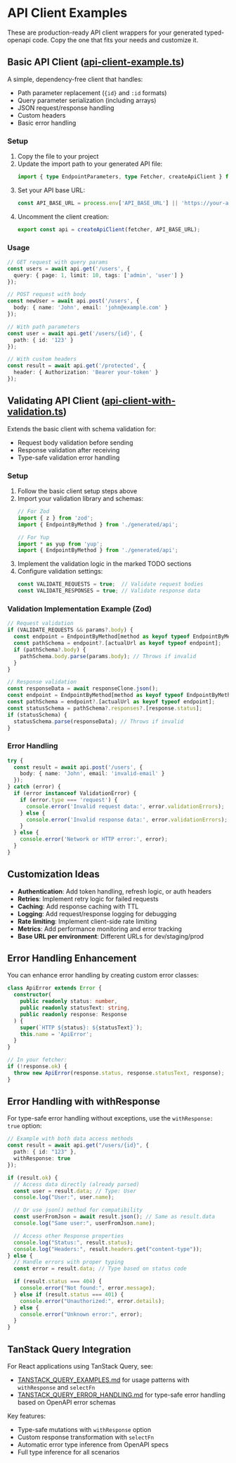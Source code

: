 # API Client Examples

These are production-ready API client wrappers for your generated typed-openapi code. Copy the one that fits your needs and customize it.

## Basic API Client ([api-client-example.ts](./tests/api-client.example.ts))

A simple, dependency-free client that handles:
- Path parameter replacement (`{id}` and `:id` formats)
- Query parameter serialization (including arrays)
- JSON request/response handling
- Custom headers
- Basic error handling

### Setup

1. Copy the file to your project
2. Update the import path to your generated API file:
   ```typescript
   import { type EndpointParameters, type Fetcher, createApiClient } from './generated/api';
   ```
3. Set your API base URL:
   ```typescript
   const API_BASE_URL = process.env['API_BASE_URL'] || 'https://your-api.com';
   ```
4. Uncomment the client creation:
   ```typescript
   export const api = createApiClient(fetcher, API_BASE_URL);
   ```

### Usage

```typescript
// GET request with query params
const users = await api.get('/users', {
  query: { page: 1, limit: 10, tags: ['admin', 'user'] }
});

// POST request with body
const newUser = await api.post('/users', {
  body: { name: 'John', email: 'john@example.com' }
});

// With path parameters
const user = await api.get('/users/{id}', {
  path: { id: '123' }
});

// With custom headers
const result = await api.get('/protected', {
  header: { Authorization: 'Bearer your-token' }
});
```

## Validating API Client ([api-client-with-validation.ts](./tests/api-client-with-validation.example.ts))

Extends the basic client with schema validation for:
- Request body validation before sending
- Response validation after receiving
- Type-safe validation error handling

### Setup

1. Follow the basic client setup steps above
2. Import your validation library and schemas:
   ```typescript
   // For Zod
   import { z } from 'zod';
   import { EndpointByMethod } from './generated/api';

   // For Yup
   import * as yup from 'yup';
   import { EndpointByMethod } from './generated/api';
   ```
3. Implement the validation logic in the marked TODO sections
4. Configure validation settings:
   ```typescript
   const VALIDATE_REQUESTS = true;  // Validate request bodies
   const VALIDATE_RESPONSES = true; // Validate response data
   ```

### Validation Implementation Example (Zod)

```typescript
// Request validation
if (VALIDATE_REQUESTS && params?.body) {
  const endpoint = EndpointByMethod[method as keyof typeof EndpointByMethod];
  const pathSchema = endpoint?.[actualUrl as keyof typeof endpoint];
  if (pathSchema?.body) {
    pathSchema.body.parse(params.body); // Throws if invalid
  }
}

// Response validation
const responseData = await responseClone.json();
const endpoint = EndpointByMethod[method as keyof typeof EndpointByMethod];
const pathSchema = endpoint?.[actualUrl as keyof typeof endpoint];
const statusSchema = pathSchema?.responses?.[response.status];
if (statusSchema) {
  statusSchema.parse(responseData); // Throws if invalid
}
```

### Error Handling

```typescript
try {
  const result = await api.post('/users', {
    body: { name: 'John', email: 'invalid-email' }
  });
} catch (error) {
  if (error instanceof ValidationError) {
    if (error.type === 'request') {
      console.error('Invalid request data:', error.validationErrors);
    } else {
      console.error('Invalid response data:', error.validationErrors);
    }
  } else {
    console.error('Network or HTTP error:', error);
  }
}
```

## Customization Ideas

- **Authentication**: Add token handling, refresh logic, or auth headers
- **Retries**: Implement retry logic for failed requests
- **Caching**: Add response caching with TTL
- **Logging**: Add request/response logging for debugging
- **Rate limiting**: Implement client-side rate limiting
- **Metrics**: Add performance monitoring and error tracking
- **Base URL per environment**: Different URLs for dev/staging/prod

## Error Handling Enhancement

You can enhance error handling by creating custom error classes:

```typescript
class ApiError extends Error {
  constructor(
    public readonly status: number,
    public readonly statusText: string,
    public readonly response: Response
  ) {
    super(`HTTP ${status}: ${statusText}`);
    this.name = 'ApiError';
  }
}

// In your fetcher:
if (!response.ok) {
  throw new ApiError(response.status, response.statusText, response);
}
```

## Error Handling with withResponse

For type-safe error handling without exceptions, use the `withResponse: true` option:

```typescript
// Example with both data access methods
const result = await api.get("/users/{id}", {
  path: { id: "123" },
  withResponse: true
});

if (result.ok) {
  // Access data directly (already parsed)
  const user = result.data; // Type: User
  console.log("User:", user.name);

  // Or use json() method for compatibility
  const userFromJson = await result.json(); // Same as result.data
  console.log("Same user:", userFromJson.name);

  // Access other Response properties
  console.log("Status:", result.status);
  console.log("Headers:", result.headers.get("content-type"));
} else {
  // Handle errors with proper typing
  const error = result.data; // Type based on status code

  if (result.status === 404) {
    console.error("Not found:", error.message);
  } else if (result.status === 401) {
    console.error("Unauthorized:", error.details);
  } else {
    console.error("Unknown error:", error);
  }
}
```

## TanStack Query Integration

For React applications using TanStack Query, see:
- [TANSTACK_QUERY_EXAMPLES.md](./TANSTACK_QUERY_EXAMPLES.md) for usage patterns with `withResponse` and `selectFn`
- [TANSTACK_QUERY_ERROR_HANDLING.md](./TANSTACK_QUERY_ERROR_HANDLING.md) for type-safe error handling based on OpenAPI error schemas

Key features:
- Type-safe mutations with `withResponse` option
- Custom response transformation with `selectFn`
- Automatic error type inference from OpenAPI specs
- Full type inference for all scenarios
